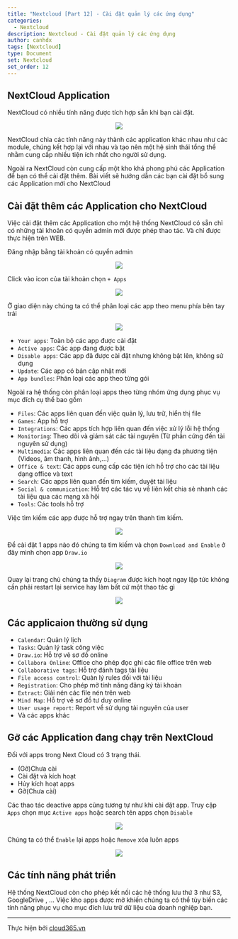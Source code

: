 ```yaml
---
title: "Nextcloud [Part 12] - Cài đặt quản lý các ứng dụng"
categories:
  - Nextcloud
description: Nextcloud - Cài đặt quản lý các ứng dụng
author: canhdx
tags: [Nextcloud]
type: Document
set: Nextcloud
set_order: 12
---
```


## NextCloud Application

NextCloud có nhiều tính năng được tích hợp sẵn khi bạn cài đặt.
<p align="center">
<img src="/images/img-nextcloud/nextcloud-063.png">
</p>

NextCloud chia các tính năng này thành các application khác nhau như các module, chúng kết hợp lại với nhau và tạo nên một hệ sinh thái tổng thể nhằm cung cấp nhiều tiện ích nhất cho người sử dụng. 

Ngoài ra NextCloud còn cung cấp một kho khá phong phú các Application để bạn có thể cài đặt thêm. Bài viết sẽ hướng dẫn các bạn cài đặt bổ sung các Application mới cho NextCloud

## Cài đặt thêm các Application cho NextCloud 
Việc cài đặt thêm các Application cho một hệ thống NextCloud có sẵn chỉ có những tài khoản có quyền admin mới được phép thao tác. Và chỉ được thực hiện trên WEB.

Đăng nhập bằng tài khoản có quyền admin
<p align="center">
<img src="/images/img-nextcloud/nextcloud-064.png">
</p>

Click vào icon của tài khoản chọn `+ Apps`  
<p align="center">
<img src="/images/img-nextcloud/nextcloud-065.png">
</p>

Ở giao diện này chúng ta có thể phân loại các app theo menu phía bên tay trái
<p align="center">
<img src="/images/img-nextcloud/nextcloud-066.png">
</p>

- `Your apps`: Toàn bộ các app được cài đặt 
- `Active apps`: Các app đang được bật 
- `Disable apps`: Các app đã được cài đặt nhưng không bật lên, không sử dụng
- `Update`: Các app có bản cập nhật mới 
- `App bundles`: Phân loại các app theo từng gói

Ngoài ra hệ thống còn phân loại apps theo từng nhóm ứng dụng phục vụ mục đích cụ thể bao gồm
- `Files`: Các apps liên quan đến việc quản lý, lưu trữ, hiển thị file
- `Games`: App hỗ trợ
- `Integrations`: Các apps tích hợp liên quan đến việc xử lý lỗi hệ thống 
- `Monitoring`: Theo dõi và giám sát các tài nguyên (Từ phần cứng đến tài nguyên sử dụng)
- `Multimedia`: Các apps liên quan đến các tài liệu dạng đa phương tiện (Videos, âm thanh, hình ảnh,...)
- `Office & text`: Các apps cung cấp các tiện ích hỗ trợ cho các tài liệu dạng office và text
- `Search`: Các apps liên quan đến tìm kiếm, duyệt tài liệu
- `Social & communication`: Hỗ trợ các tác vụ về liên kết chia sẻ nhanh các tài liệu qua các mạng xã hội
- `Tools`: Các tools hỗ trợ

Việc tìm kiếm các app được hỗ trợ ngay trên thanh tìm kiếm.
<p align="center">
<img src="/images/img-nextcloud/nextcloud-067.png">
</p>

Để cài đặt 1 apps nào đó chúng ta tìm kiếm và chọn `Download and Enable` ở đây mình chọn app `Draw.io`
<p align="center">
<img src="/images/img-nextcloud/nextcloud-068.png">
</p>

Quay lại trang chủ chúng ta thấy `Diagram` được kích hoạt ngay lập tức không cần phải restart lại service hay làm bất cứ một thao tác gì
<p align="center">
<img src="/images/img-nextcloud/nextcloud-069.png">
</p>

## Các applicaion thường sử dụng 

- `Calendar`: Quản lý lịch
- `Tasks`: Quản lý task công việc 
- `Draw.io`: Hỗ trợ vẽ sơ đồ online 
- `Collabora Online`: Office cho phép đọc ghi các file office trên web
- `Collaborative tags`: Hỗ trợ đánh tags tài liệu 
- `File access control`: Quản lý rules đối với tài liệu 
- `Registration`: Cho phép mở tính năng đăng ký tài khoản
- `Extract`: Giải nén các file nén trên web 
- `Mind Map`: Hỗ trợ vẽ sơ đồ tư duy online 
- `User usage report`: Report về sử dụng tài nguyên của user
- Và các apps khác 

## Gỡ các Application đang chạy trên NextCloud
Đối với apps trong Next Cloud có 3 trạng thái. 
- (Gỡ)Chưa cài 
- Cài đặt và kích hoạt 
- Hủy kích hoạt apps
- Gỡ(Chưa cài)

Các thao tác deactive apps cũng tương tự như khi cài đặt app. Truy cập `Apps` chọn mục `Active apps` hoặc search tên apps chọn `Disable`
<p align="center">
<img src="/images/img-nextcloud/nextcloud-070.png">
</p>

Chúng ta có thể `Enable` lại apps hoặc `Remove` xóa luôn apps 
<p align="center">
<img src="/images/img-nextcloud/nextcloud-071.png">
</p>


## Các tính năng phát triển

Hệ thống NextCloud còn cho phép kết nối các hệ thống lưu thứ 3 như S3, GoogleDrive , ... Việc kho apps được mở khiến chúng ta có thể tùy biến các tính năng phục vụ cho mục đích lưu trữ dữ liệu của doanh nghiệp bạn.

---

Thực hiện bởi <a href="https://cloud365.vn/" target="_blank">cloud365.vn</a>
